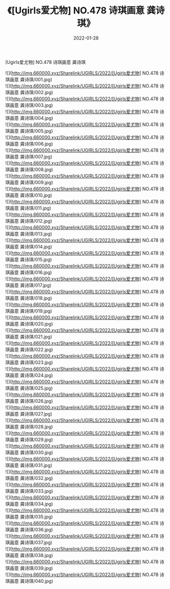 ﻿---
layout: post
title:  《[Ugirls爱尤物] NO.478 诗琪画意 龚诗琪》
date:   2022-01-28
img: http://img.660000.xyz/Sharelink/UGIRLS/2022/[Ugirls爱尤物] NO.478 诗琪画意 龚诗琪/000.jpg
categories: [美女, 清纯, 唯美]
---

[Ugirls爱尤物] NO.478 诗琪画意 龚诗琪

 ![](http://img.660000.xyz/Sharelink/UGIRLS/2022/[Ugirls爱尤物] NO.478 诗琪画意 龚诗琪/001.jpg) <br>![](http://img.660000.xyz/Sharelink/UGIRLS/2022/[Ugirls爱尤物] NO.478 诗琪画意 龚诗琪/002.jpg) <br>![](http://img.660000.xyz/Sharelink/UGIRLS/2022/[Ugirls爱尤物] NO.478 诗琪画意 龚诗琪/003.jpg) <br>![](http://img.660000.xyz/Sharelink/UGIRLS/2022/[Ugirls爱尤物] NO.478 诗琪画意 龚诗琪/004.jpg) <br>![](http://img.660000.xyz/Sharelink/UGIRLS/2022/[Ugirls爱尤物] NO.478 诗琪画意 龚诗琪/005.jpg) <br>![](http://img.660000.xyz/Sharelink/UGIRLS/2022/[Ugirls爱尤物] NO.478 诗琪画意 龚诗琪/006.jpg) <br>![](http://img.660000.xyz/Sharelink/UGIRLS/2022/[Ugirls爱尤物] NO.478 诗琪画意 龚诗琪/007.jpg) <br>![](http://img.660000.xyz/Sharelink/UGIRLS/2022/[Ugirls爱尤物] NO.478 诗琪画意 龚诗琪/008.jpg) <br>![](http://img.660000.xyz/Sharelink/UGIRLS/2022/[Ugirls爱尤物] NO.478 诗琪画意 龚诗琪/009.jpg) <br>![](http://img.660000.xyz/Sharelink/UGIRLS/2022/[Ugirls爱尤物] NO.478 诗琪画意 龚诗琪/010.jpg) <br>![](http://img.660000.xyz/Sharelink/UGIRLS/2022/[Ugirls爱尤物] NO.478 诗琪画意 龚诗琪/011.jpg) <br>![](http://img.660000.xyz/Sharelink/UGIRLS/2022/[Ugirls爱尤物] NO.478 诗琪画意 龚诗琪/012.jpg) <br>![](http://img.660000.xyz/Sharelink/UGIRLS/2022/[Ugirls爱尤物] NO.478 诗琪画意 龚诗琪/013.jpg) <br>![](http://img.660000.xyz/Sharelink/UGIRLS/2022/[Ugirls爱尤物] NO.478 诗琪画意 龚诗琪/014.jpg) <br>![](http://img.660000.xyz/Sharelink/UGIRLS/2022/[Ugirls爱尤物] NO.478 诗琪画意 龚诗琪/015.jpg) <br>![](http://img.660000.xyz/Sharelink/UGIRLS/2022/[Ugirls爱尤物] NO.478 诗琪画意 龚诗琪/016.jpg) <br>![](http://img.660000.xyz/Sharelink/UGIRLS/2022/[Ugirls爱尤物] NO.478 诗琪画意 龚诗琪/017.jpg) <br>![](http://img.660000.xyz/Sharelink/UGIRLS/2022/[Ugirls爱尤物] NO.478 诗琪画意 龚诗琪/018.jpg) <br>![](http://img.660000.xyz/Sharelink/UGIRLS/2022/[Ugirls爱尤物] NO.478 诗琪画意 龚诗琪/019.jpg) <br>![](http://img.660000.xyz/Sharelink/UGIRLS/2022/[Ugirls爱尤物] NO.478 诗琪画意 龚诗琪/020.jpg) <br>![](http://img.660000.xyz/Sharelink/UGIRLS/2022/[Ugirls爱尤物] NO.478 诗琪画意 龚诗琪/021.jpg) <br>![](http://img.660000.xyz/Sharelink/UGIRLS/2022/[Ugirls爱尤物] NO.478 诗琪画意 龚诗琪/022.jpg) <br>![](http://img.660000.xyz/Sharelink/UGIRLS/2022/[Ugirls爱尤物] NO.478 诗琪画意 龚诗琪/023.jpg) <br>![](http://img.660000.xyz/Sharelink/UGIRLS/2022/[Ugirls爱尤物] NO.478 诗琪画意 龚诗琪/024.jpg) <br>![](http://img.660000.xyz/Sharelink/UGIRLS/2022/[Ugirls爱尤物] NO.478 诗琪画意 龚诗琪/025.jpg) <br>![](http://img.660000.xyz/Sharelink/UGIRLS/2022/[Ugirls爱尤物] NO.478 诗琪画意 龚诗琪/026.jpg) <br>![](http://img.660000.xyz/Sharelink/UGIRLS/2022/[Ugirls爱尤物] NO.478 诗琪画意 龚诗琪/027.jpg) <br>![](http://img.660000.xyz/Sharelink/UGIRLS/2022/[Ugirls爱尤物] NO.478 诗琪画意 龚诗琪/028.jpg) <br>![](http://img.660000.xyz/Sharelink/UGIRLS/2022/[Ugirls爱尤物] NO.478 诗琪画意 龚诗琪/029.jpg) <br>![](http://img.660000.xyz/Sharelink/UGIRLS/2022/[Ugirls爱尤物] NO.478 诗琪画意 龚诗琪/030.jpg) <br>![](http://img.660000.xyz/Sharelink/UGIRLS/2022/[Ugirls爱尤物] NO.478 诗琪画意 龚诗琪/031.jpg) <br>![](http://img.660000.xyz/Sharelink/UGIRLS/2022/[Ugirls爱尤物] NO.478 诗琪画意 龚诗琪/032.jpg) <br>![](http://img.660000.xyz/Sharelink/UGIRLS/2022/[Ugirls爱尤物] NO.478 诗琪画意 龚诗琪/033.jpg) <br>![](http://img.660000.xyz/Sharelink/UGIRLS/2022/[Ugirls爱尤物] NO.478 诗琪画意 龚诗琪/034.jpg) <br>![](http://img.660000.xyz/Sharelink/UGIRLS/2022/[Ugirls爱尤物] NO.478 诗琪画意 龚诗琪/035.jpg) <br>![](http://img.660000.xyz/Sharelink/UGIRLS/2022/[Ugirls爱尤物] NO.478 诗琪画意 龚诗琪/036.jpg) <br>![](http://img.660000.xyz/Sharelink/UGIRLS/2022/[Ugirls爱尤物] NO.478 诗琪画意 龚诗琪/037.jpg) <br>![](http://img.660000.xyz/Sharelink/UGIRLS/2022/[Ugirls爱尤物] NO.478 诗琪画意 龚诗琪/038.jpg) <br>![](http://img.660000.xyz/Sharelink/UGIRLS/2022/[Ugirls爱尤物] NO.478 诗琪画意 龚诗琪/039.jpg) <br>![](http://img.660000.xyz/Sharelink/UGIRLS/2022/[Ugirls爱尤物] NO.478 诗琪画意 龚诗琪/040.jpg) <br>